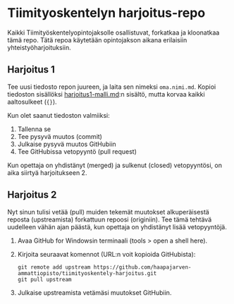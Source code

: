 # Tiimityoskentelyn harjoitus-repo

Kaikki Tiimityöskentelyopintojaksolle osallistuvat, forkatkaa ja kloonatkaa tämä repo. Tätä repoa käytetään opintojakson aikana erilaisiin yhteistyöharjoituksiin.

## Harjoitus 1

Tee uusi tiedosto repon juureen, ja laita sen nimeksi `oma.nimi.md`. Kopioi tiedoston sisällöksi [harjoitus1-malli.md](harjoitus1-malli.md):n sisältö, mutta korvaa kaikki aaltosulkeet (`{}`).

Kun olet saanut tiedoston valmiiksi:

1. Tallenna se
2. Tee pysyvä muutos (commit)
3. Julkaise pysyvä muutos GitHubiin
4. Tee GitHubissa vetopyyntö (pull request)

Kun opettaja on yhdistänyt (merged) ja sulkenut (closed) vetopyyntösi, on aika siirtyä harjoitukseen 2.

## Harjoitus 2

Nyt sinun tulisi vetää (pull) muiden tekemät muutokset alkuperäisestä reposta (upstreamista) forkattuun repoosi (originiin). Tee tämä tehtävä uudelleen vähän ajan päästä, kun opettaja on yhdistänyt lisää vetopyyntöjä.

1. Avaa GitHub for Windowsin terminaali (tools > open a shell here).
2. Kirjoita seuraavat komennot (URL:n voit kopioida GitHubista):
   
   ```shell
   git remote add upstream https://github.com/haapajarven-ammattiopisto/tiimityoskentely-harjoitus.git
   git pull upstream
   ```
   
3. Julkaise upstreamista vetämäsi muutokset GitHubiin.

